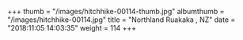 +++
thumb = "/images/hitchhike-00114-thumb.jpg"
albumthumb = "/images/hitchhike-00114.jpg"
title = "Northland Ruakaka , NZ"
date = "2018:11:05 14:03:35"
weight = 114
+++
